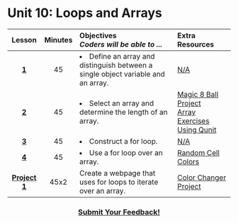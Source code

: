# Unit 10: Loops and Arrays





|Lesson|Minutes|Objectives <br> *Coders will be able to ...*|Extra Resources|
|:-------:|:-------:|:-------|:-------|
|[**1**](https://docs.google.com/presentation/d/1x7xfjr5Q0f7Gd_E00EP-zfql9rZjaeP8XfAUed_FafM/edit#slide=id.g1f74e5bb6d_0_0)|45| <li> Define an array and distinguish between a single object variable and an array.</li> |[N/A]()|
|[**2**]()|45|<li> Select an array and determine the length of an array.</li>|[Magic 8 Ball Project](https://drive.google.com/open?id=1JveoGg_qnK-4ikf9flg8As1irBhIqTtF_0vKj-IP4ns)<br>[Array Exercises Using Qunit](https://popcode.org/?gist=113ed5522ad673d8db82b046c4bc7b52)|
|[**3**](https://docs.google.com/presentation/d/1F_FT_cLAoWmJItY7Q4uFgd7HLWs9gMq7Fmj42fpfbHg/edit#slide=id.g1d0118cf2a_0_406)|45|<li> Construct a for loop.</li>|[N/A]()|
|[**4**](https://docs.google.com/presentation/d/1x8PpDn9_KShDnO2NB_JMko5zN7G0w3wf1TYBA1EWalY/edit#slide=id.g1d0118cf2a_0_406)|45|<li> Use a for loop over an array.</li> |[Random Cell Colors](https://popcode.org/?snapshot=958ca87a-7726-4316-b0f7-178e8fff08f9)|
|[**Project 1**](https://docs.google.com/presentation/d/1xSVrRVEh3eX1q7c29e7i-1VFPbOZPtWuKV3sTwnmFNM/edit#slide=id.g1d0118cf2a_0_406)|45x2|Create a webpage that uses for loops to iterate over an array.|[Color Changer Project](https://gist.github.com/Bijesse/2bd1a0e863835921e4baedd2ab4ff8ee)|


<h3 align="center"><a href="https://docs.google.com/forms/d/e/1FAIpQLSfx0wkLyw_jSOhWR2yY8GTR8TV2NXYZc40us7aPHnl9bO6WAQ/viewform">Submit Your Feedback!</a></h3>
